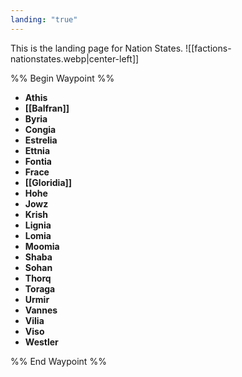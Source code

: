 ```yaml
---
landing: "true"
---
```

This is the landing page for Nation States.
![[factions-nationstates.webp|center-left]]

%% Begin Waypoint %%
- **Athis**
- **[[Balfran]]**
- **Byria**
- **Congia**
- **Estrelia**
- **Ettnia**
- **Fontia**
- **Frace**
- **[[Gloridia]]**
- **Hohe**
- **Jowz**
- **Krish**
- **Lignia**
- **Lomia**
- **Moomia**
- **Shaba**
- **Sohan**
- **Thorq**
- **Toraga**
- **Urmir**
- **Vannes**
- **Vilia**
- **Viso**
- **Westler**

%% End Waypoint %%
